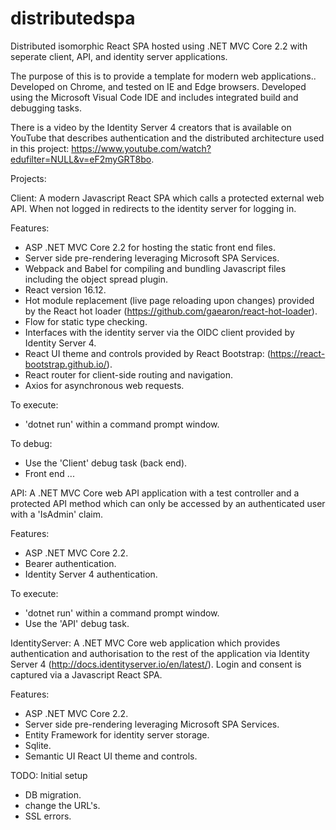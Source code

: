 # distributedspa
Distributed isomorphic React SPA hosted using .NET MVC Core 2.2 with seperate client, API, and identity server applications.

The purpose of this is to provide a template for modern web applications.. Developed on Chrome, and tested on IE and Edge browsers. Developed using the Microsoft Visual Code IDE and includes integrated build and debugging tasks.

There is a video by the Identity Server 4 creators that is available on YouTube that describes authentication and the distributed architecture used in this project: https://www.youtube.com/watch?edufilter=NULL&v=eF2myGRT8bo.

Projects:

Client: A modern Javascript React SPA which calls a protected external web API. When not logged in redirects to the identity server for logging in.
  
Features:
  - ASP .NET MVC Core 2.2 for hosting the static front end files.
  - Server side pre-rendering leveraging Microsoft SPA Services.
  - Webpack and Babel for compiling and bundling Javascript files including the object spread plugin.
  - React version 16.12.
  - Hot module replacement (live page reloading upon changes) provided by the React hot loader (https://github.com/gaearon/react-hot-loader).
  - Flow for static type checking.
  - Interfaces with the identity server via the OIDC client provided by Identity Server 4.
  - React UI theme and controls provided by React Bootstrap: (https://react-bootstrap.github.io/).
  - React router for client-side routing and navigation.
  - Axios for asynchronous web requests.
  
To execute:
  - 'dotnet run' within a command prompt window.
  
To debug:
  - Use the 'Client' debug task (back end).
  - Front end ...


API: A .NET MVC Core web API application with a test controller and a protected API method which can only be accessed by an authenticated user with a 'IsAdmin' claim.

Features:
  - ASP .NET MVC Core 2.2.
  - Bearer authentication.
  - Identity Server 4 authentication.
  
To execute:
  - 'dotnet run' within a command prompt window.
  - Use the 'API' debug task.


IdentityServer: A .NET MVC Core web application which provides authentication and authorisation to the rest of the application via Identity Server 4 (http://docs.identityserver.io/en/latest/). Login and consent is captured via a Javascript React SPA.

Features:
  - ASP .NET MVC Core 2.2.
  - Server side pre-rendering leveraging Microsoft SPA Services.
  - Entity Framework for identity server storage.
  - Sqlite.
  - Semantic UI React UI theme and controls.
  
  
TODO: Initial setup
  - DB migration.
  - change the URL's.
  - SSL errors.
